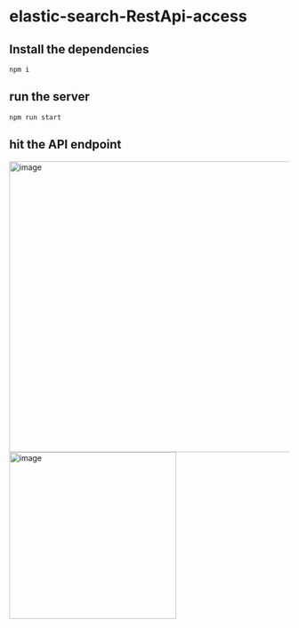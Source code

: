 # elastic-search-RestApi-access

## Install the dependencies

```
npm i
```

## run the server

```
npm run start
```

## hit the API endpoint

<img width="523" alt="image" src="https://user-images.githubusercontent.com/65884897/163767083-c35f0e66-540b-4c65-a1df-6763d5d87d67.png">

<img width="300" alt="image" src="https://user-images.githubusercontent.com/65884897/163767139-c48e28bb-8778-438a-ada4-7f406b02e6da.png">

